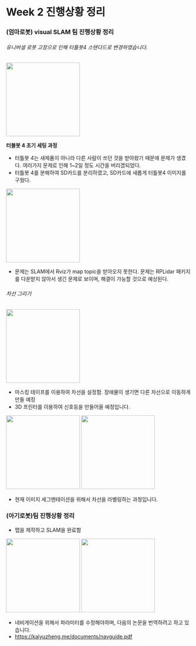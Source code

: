 # Week 2 진행상황 정리

### (엄마로봇) visual SLAM 팀 진행상황 정리
###### 유니버셜 로봇 고장으로 인해 터틀봇4 스텐다드로 변경하였습니다.
<img src="https://user-images.githubusercontent.com/110883172/222607940-bf58e156-51cd-44fc-8036-e3e701bce057.png" width="200" height="200">

__터블봇 4 초기 세팅 과정__
- 터틀봇 4는 새제품이 아니라 다른 사람이 쓰던 것을 받아왔기 때문에 문제가 생겼다. 여러가지 문제로 인해 1~2일 정도 시간을 버리겠되었다.
- 터틀봇 4를 분해하여 SD카드를 분리하였고, SD카드에 새롭게 터틀봇4 이미지를 구웠다.

<img src="https://user-images.githubusercontent.com/110883172/222608491-e54989c5-960f-4ae0-9fe3-086b3abe0f22.png" width="200" height="200">

- 문제는 SLAM에서 Rviz가 map topic을 받아오지 못한다. 문제는 RPLidar 패키지를 다운받지 않아서 생긴 문제로 보이며, 해결이 가능할 것으로 예상된다.


###### 차선 그리기
<img src="https://user-images.githubusercontent.com/110883172/222609300-fca8bed4-7943-40d4-b00c-97427d25b640.jpg" width="200" height="200">

- 마스킹 테이프를 이용하여 차선을 설정함. 장애물이 생기면 다른 차선으로 이동하게 만들 예정
- 3D 프린터를 이용하여 신호등을 만들어올 예정입니다.

<img src="https://user-images.githubusercontent.com/110883172/222610236-f901fb7c-0505-4708-9d19-e25219dcf50b.png" width="200" height="200">
<img src="https://user-images.githubusercontent.com/110883172/222610274-6fe050f2-ab0d-47f8-875a-9640e9b62dd9.png" width="200" height="200">

- 현재 이미지 세그멘테이션을 위해서 차선을 라벨링하는 과정입니다. 



### (아기로봇)팀 진행상황 정리
- 맵을 제작하고 SLAM을 완료함 
<img src="https://user-images.githubusercontent.com/110883172/222610405-d6b86d5b-40cb-4dfd-86ce-5054149a0a2b.png" width="200" height="200">
<img src="https://user-images.githubusercontent.com/110883172/222610526-0e419d2b-6439-4842-9fd6-ec0cef016cc0.png" width="200" height="200">

- 네비게이션을 위해서 파라미터를 수정해야하며, 다음의 논문을 번역하려고 하고 있습니다.
- https://kaiyuzheng.me/documents/navguide.pdf
